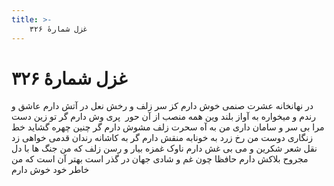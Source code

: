 ```yaml
---
title: >-
    غزل شمارهٔ ۳۲۶
---
```

# غزل شمارهٔ ۳۲۶

در نهانخانه عشرت صنمی خوش دارم
کز سر زلف و رخش نعل در آتش دارم
عاشق و رندم و میخواره به آواز بلند
وین همه منصب از آن حور  پری وش دارم
گر تو زین دست مرا بی سر و سامان داری
من به آه سحرت زلف مشوش دارم
گر چنین چهره گشاید خط زنگاری دوست
من رخ زرد به خونابه منقش دارم
گر به کاشانه رندان قدمی خواهی زد
نقل شعر شکرین و می بی غش دارم
ناوک غمزه بیار و رسن زلف که من
جنگ ها با دل مجروح بلاکش دارم
حافظا چون غم و شادی جهان در گذر است
بهتر آن است که من خاطر خود خوش دارم
